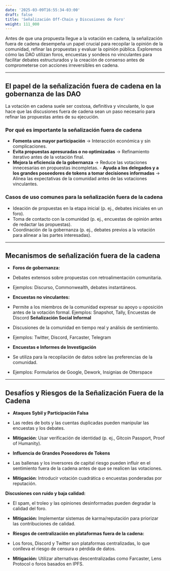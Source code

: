 ```yaml
---
date: '2025-03-09T16:55:34-03:00'
draft: false
title: 'Señalización Off-Chain y Discusiones de Foro'
weight: 111_000
---
```


Antes de que una propuesta llegue a la votación en cadena, la señalización fuera de cadena desempeña un papel crucial para recopilar la opinión de la comunidad, refinar las propuestas y evaluar la opinión pública. Exploremos cómo las DAO utilizan foros, encuestas y sondeos no vinculantes para facilitar debates estructurados y la creación de consenso antes de comprometerse con acciones irreversibles en cadena.

---

## **El papel de la señalización fuera de cadena en la gobernanza de las DAO**

La votación en cadena suele ser costosa, definitiva y vinculante, lo que hace que las discusiones fuera de cadena sean un paso necesario para refinar las propuestas antes de su ejecución.

### **Por qué es importante la señalización fuera de cadena**
- **Fomenta una mayor participación** → Interacción económica y sin complicaciones.
- **Evita propuestas apresuradas o no optimizadas** → Refinamiento iterativo antes de la votación final.
- **Mejora la eficiencia de la gobernanza** → Reduce las votaciones innecesarias en propuestas incompletas. - **Ayuda a los delegados y a los grandes poseedores de tokens a tomar decisiones informadas** → Alinea las expectativas de la comunidad antes de las votaciones vinculantes.

### **Casos de uso comunes para la señalización fuera de la cadena**
- Ideación de propuestas en la etapa inicial (p. ej., debates iniciales en un foro).
- Toma de contacto con la comunidad (p. ej., encuestas de opinión antes de redactar las propuestas).
- Coordinación de la gobernanza (p. ej., debates previos a la votación para alinear a las partes interesadas).

---

## **Mecanismos de señalización fuera de la cadena**

- **Foros de gobernanza:**
- Debates extensos sobre propuestas con retroalimentación comunitaria.
- Ejemplos: Discurso, Commonwealth, debates instantáneos.
- **Encuestas no vinculantes:**
- Permite a los miembros de la comunidad expresar su apoyo u oposición antes de la votación formal. Ejemplos: Snapshot, Tally, Encuestas de Discord
**Señalización Social Informal**

- Discusiones de la comunidad en tiempo real y análisis de sentimiento.

- Ejemplos: Twitter, Discord, Farcaster, Telegram

- **Encuestas e Informes de Investigación**

- Se utiliza para la recopilación de datos sobre las preferencias de la comunidad.

- Ejemplos: Formularios de Google, Dework, Insignias de Otterspace

---

## **Desafíos y Riesgos de la Señalización Fuera de la Cadena**

- **Ataques Sybil y Participación Falsa**

- Las redes de bots y las cuentas duplicadas pueden manipular las encuestas y los debates.

- **Mitigación**: Usar verificación de identidad (p. ej., Gitcoin Passport, Proof of Humanity).

- **Influencia de Grandes Poseedores de Tokens**

- Las ballenas y los inversores de capital riesgo pueden influir en el sentimiento fuera de la cadena antes de que se realicen las votaciones.

- **Mitigación**: Introducir votación cuadrática o encuestas ponderadas por reputación.

**Discusiones con ruido y baja calidad:**
- El spam, el troleo y las opiniones desinformadas pueden degradar la calidad del foro.

- **Mitigación:** Implementar sistemas de karma/reputación para priorizar las contribuciones de calidad.

- **Riesgos de centralización en plataformas fuera de la cadena:**
- Los foros, Discord y Twitter son plataformas centralizadas, lo que conlleva el riesgo de censura o pérdida de datos.

- **Mitigación:** Utilizar alternativas descentralizadas como Farcaster, Lens Protocol o foros basados ​​en IPFS.